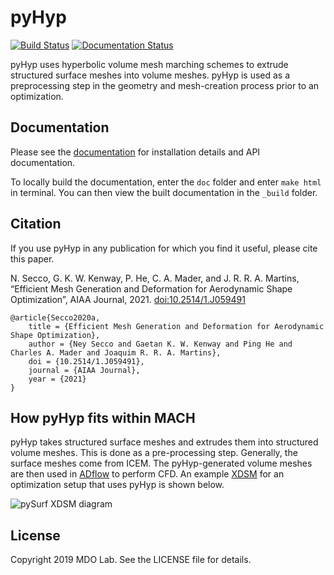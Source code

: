 # pyHyp
[![Build Status](https://dev.azure.com/mdolab/Public/_apis/build/status/mdolab.pyhyp?branchName=master)](https://dev.azure.com/mdolab/Public/_build/latest?definitionId=13&branchName=master)
[![Documentation Status](https://readthedocs.com/projects/mdolab-pyhyp/badge/?version=latest)](https://mdolab-pyhyp.readthedocs-hosted.com/en/latest)

pyHyp uses hyperbolic volume mesh marching schemes to extrude structured surface meshes into volume meshes.
pyHyp is used as a preprocessing step in the geometry and mesh-creation process prior to an optimization.

## Documentation

Please see the [documentation](https://mdolab-pyhyp.readthedocs-hosted.com/en/latest) for installation details and API documentation.

To locally build the documentation, enter the `doc` folder and enter `make html` in terminal.
You can then view the built documentation in the `_build` folder.


## Citation

If you use pyHyp in any publication for which you find it useful, please cite this paper.

N. Secco, G. K. W. Kenway, P. He, C. A. Mader, and J. R. R. A. Martins, “Efficient Mesh Generation and Deformation for Aerodynamic Shape Optimization”, AIAA Journal, 2021. [doi:10.2514/1.J059491](https://doi.org/10.2514/1.J059491)

```
@article{Secco2020a,
    title = {Efficient Mesh Generation and Deformation for Aerodynamic Shape Optimization},
    author = {Ney Secco and Gaetan K. W. Kenway and Ping He and Charles A. Mader and Joaquim R. R. A. Martins},
    doi = {10.2514/1.J059491},
    journal = {AIAA Journal},
    year = {2021}
}
```

## How pyHyp fits within MACH

pyHyp takes structured surface meshes and extrudes them into structured volume meshes.
This is done as a pre-processing step.
Generally, the surface meshes come from ICEM.
The pyHyp-generated volume meshes are then used in [ADflow](https://github.com/mdolab/adflow) to perform CFD.
An example [XDSM](https://github.com/mdolab/pyXDSM) for an optimization setup that uses pyHyp is shown below.

![pySurf XDSM diagram](doc/images/pysurf_xdsm.png)

## License

Copyright 2019 MDO Lab. See the LICENSE file for details.

